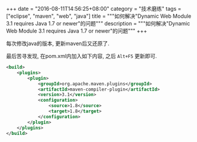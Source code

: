 +++
date = "2016-08-11T14:56:25+08:00"
category = "技术磨练"
tags = ["eclipse", "maven", "web", "java"]
title = """如何解决"Dynamic Web Module 3.1 requires Java 1.7 or newer"的问题"""
description = """如何解决"Dynamic Web Module 3.1 requires Java 1.7 or newer"的问题"""
+++

每次修改java的版本, 更新maven后又还原了.

最后苦寻发现, 在pom.xml内加入如下内容, 之后 `Alt+F5` 更新即可.
<!-- more -->

```xml
<build>
    <plugins>
        <plugin>
            <groupId>org.apache.maven.plugins</groupId>
            <artifactId>maven-compiler-plugin</artifactId>
            <version>3.1</version>
            <configuration>
                <source>1.8</source>
                <target>1.8</target>
            </configuration>
        </plugin>
    </plugins>
</build>
```
